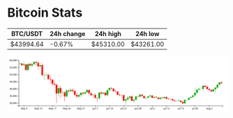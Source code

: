# Bitcoin Stats

BTC/USDT|24h change|24h high|24h low|
|---|---|---|---|
|$43994.64|-0.67%|$45310.00|$43261.00|

<img src="./chart.svg">
